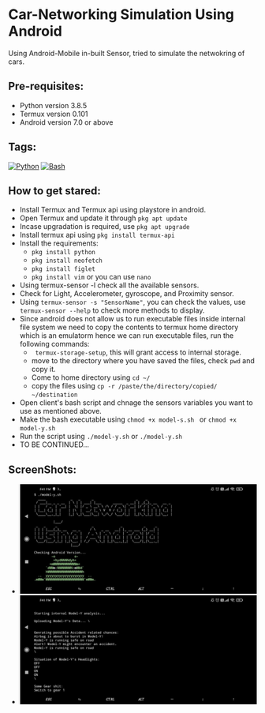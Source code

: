 # Car-Networking Simulation Using Android
Using Android-Mobile in-built Sensor, tried to simulate the netwokring of cars.

## Pre-requisites:
  - Python version 3.8.5
  - Termux version 0.101
  - Android version 7.0 or above
## Tags:
[![Python](https://img.shields.io/badge/-Python-black?style=flat&logo=python&link=https://github.com/Anuragkar234)](https://github.com/Anuragkar234)
[![Bash](https://img.shields.io/badge/-Bash-black?style=flat&logo=bash&link=https://github.com/Anuragkar234)](https://github.com/Anuragkar234)
## How to get stared:
  - Install Termux and Termux api using playstore in android.
  - Open Termux and update it through ` pkg apt update `
  - Incase upgradation is required, use ` pkg apt upgrade `
  - Install termux api using ` pkg install termux-api `
  - Install the requirements:
    - ` pkg install python `
    - ` pkg install neofetch `
    - ` pkg install figlet `
    - ` pkg install vim ` or you can use `nano`
  - Using termux-sensor -l check all the available sensors.
  - Check for Light, Accelerometer, gyroscope, and Proximity sensor.
  - Using ` termux-sensor -s "SensorName" `, you can check the values, use `termux-sensor --help` to check more methods to display.
  - Since android does not allow us to run executable files inside internal file system we need to copy the contents to termux home directory which is an emulatorm hence we can run executable files, run the following commands:
    - ` termux-storage-setup`, this will grant access to internal storage.
    - move to the directory where you have saved the files, check `pwd` and copy it.
    - Come to home directory using ` cd ~/ `
    - copy the files using ` cp -r /paste/the/directory/copied/ ~/destination `
  - Open client's bash script and chnage the sensors variables you want to use as mentioned above.
  - Make the bash executable using ` chmod +x model-s.sh  ` or ` chmod +x model-y.sh `
  - Run the script using ` ./model-y.sh ` or ` ./model-y.sh `
  - TO BE CONTINUED...
   
## ScreenShots:
  - ![demo4](./4.jpeg?raw=true "Hostel Management System")
  - ![demo2](./2.jpeg?raw=true "Hostel Management System")

